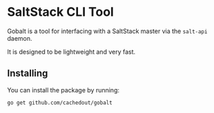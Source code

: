 # SaltStack CLI Tool

Gobalt is a tool for interfacing with a SaltStack master via the `salt-api` daemon.

It is designed to be lightweight and very fast.

## Installing
You can install the package by running:

```
go get github.com/cachedout/gobalt
```
